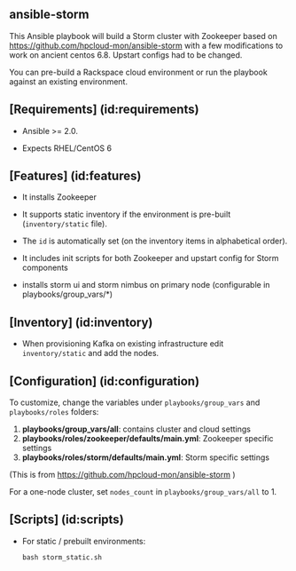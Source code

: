 ansible-storm
---------
This Ansible playbook will build a Storm cluster with Zookeeper based on https://github.com/hpcloud-mon/ansible-storm with a few modifications to work on ancient centos 6.8. Upstart configs had to be changed. 


You can pre-build a Rackspace cloud environment or run the playbook against an existing environment.

## [Requirements] (id:requirements)

- Ansible >= 2.0.

- Expects RHEL/CentOS 6

## [Features] (id:features)

- It installs Zookeeper 

- It supports static inventory if the environment is pre-built (`inventory/static` file).

- The `id` is automatically set (on the inventory items in alphabetical order).

- It includes init scripts for both Zookeeper and upstart config for Storm components

- installs storm ui and storm nimbus on primary node (configurable in playbooks/group_vars/*)


## [Inventory] (id:inventory)

- When provisioning Kafka on existing infrastructure edit `inventory/static` and add the nodes.


## [Configuration] (id:configuration)

To customize, change the variables under `playbooks/group_vars` and `playbooks/roles` folders:

1. **playbooks/group_vars/all**: contains cluster and cloud settings
1. **playbooks/roles/zookeeper/defaults/main.yml**: Zookeeper specific settings
1. **playbooks/roles/storm/defaults/main.yml**: Storm specific settings

(This is from https://github.com/hpcloud-mon/ansible-storm )


For a one-node cluster, set `nodes_count` in `playbooks/group_vars/all` to 1.


## [Scripts] (id:scripts)

- For static / prebuilt environments:
  ````
  bash storm_static.sh
  
  ````
